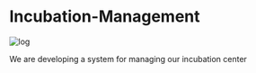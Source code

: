 # Incubation-Management


![log](https://www.google.com/url?sa=i&url=https%3A%2F%2Fstartinup.up.gov.in%2Fincubation%2F&psig=AOvVaw3VBYI0OtwcnzZ5V_1MdzuI&ust=1695720262918000&source=images&cd=vfe&opi=89978449&ved=0CBAQjRxqGAoTCPiA9rK4xYEDFQAAAAAdAAAAABCNAQ)
  

We are developing a system for managing our incubation center    
